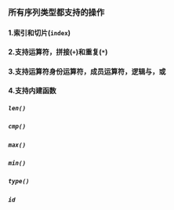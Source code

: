 ### 所有序列类型都支持的操作
####  1.索引和切片(`index`)
####  2.支持运算符，拼接(`+`)和重复(`*`)
####  3.支持运算符身份运算符，成员运算符，逻辑与，或
####  4.支持内建函数
#####   `len()`
#####  `cmp()`
#####  `max()`
#####  `min()`
#####  `type()`
#####  `id`
